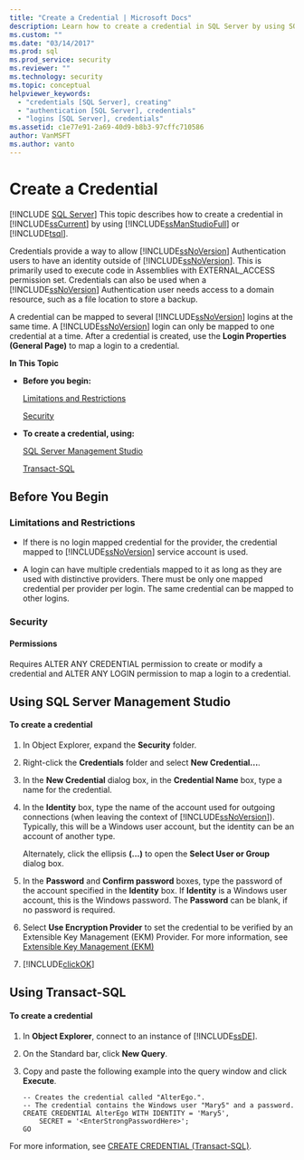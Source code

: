 ```yaml
---
title: "Create a Credential | Microsoft Docs"
description: Learn how to create a credential in SQL Server by using SQL Server Management Studio or Transact-SQL. Find out how to work within the limitations and restrictions.
ms.custom: ""
ms.date: "03/14/2017"
ms.prod: sql
ms.prod_service: security
ms.reviewer: ""
ms.technology: security
ms.topic: conceptual
helpviewer_keywords: 
  - "credentials [SQL Server], creating"
  - "authentication [SQL Server], credentials"
  - "logins [SQL Server], credentials"
ms.assetid: c1e77e91-2a69-40d9-b8b3-97cffc710586
author: VanMSFT
ms.author: vanto
---
```

# Create a Credential
[!INCLUDE [SQL Server](../../../includes/applies-to-version/sqlserver.md)]
  This topic describes how to create a credential in [!INCLUDE[ssCurrent](../../../includes/sscurrent-md.md)] by using [!INCLUDE[ssManStudioFull](../../../includes/ssmanstudiofull-md.md)] or [!INCLUDE[tsql](../../../includes/tsql-md.md)].  
  
 Credentials provide a way to allow [!INCLUDE[ssNoVersion](../../../includes/ssnoversion-md.md)] Authentication users to have an identity outside of [!INCLUDE[ssNoVersion](../../../includes/ssnoversion-md.md)]. This is primarily used to execute code in Assemblies with EXTERNAL_ACCESS permission set. Credentials can also be used when a [!INCLUDE[ssNoVersion](../../../includes/ssnoversion-md.md)] Authentication user needs access to a domain resource, such as a file location to store a backup.  
  
 A credential can be mapped to several [!INCLUDE[ssNoVersion](../../../includes/ssnoversion-md.md)] logins at the same time. A [!INCLUDE[ssNoVersion](../../../includes/ssnoversion-md.md)] login can only be mapped to one credential at a time. After a credential is created, use the **Login Properties (General Page)** to map a login to a credential.  
  
 **In This Topic**  
  
-   **Before you begin:**  
  
     [Limitations and Restrictions](#Restrictions)  
  
     [Security](#Security)  
  
-   **To create a credential, using:**  
  
     [SQL Server Management Studio](#SSMSProcedure)  
  
     [Transact-SQL](#TsqlProcedure)  
  
##  <a name="BeforeYouBegin"></a> Before You Begin  
  
###  <a name="Restrictions"></a> Limitations and Restrictions  
  
-   If there is no login mapped credential for the provider, the credential mapped to [!INCLUDE[ssNoVersion](../../../includes/ssnoversion-md.md)] service account is used.  
  
-   A login can have multiple credentials mapped to it as long as they are used with distinctive providers. There must be only one mapped credential per provider per login. The same credential can be mapped to other logins.  
  
###  <a name="Security"></a> Security  
  
####  <a name="Permissions"></a> Permissions  
 Requires ALTER ANY CREDENTIAL permission to create or modify a credential and ALTER ANY LOGIN permission to map a login to a credential.  
  
##  <a name="SSMSProcedure"></a> Using SQL Server Management Studio  
  
#### To create a credential  
  
1.  In Object Explorer, expand  the **Security** folder.  
  
2.  Right-click the **Credentials** folder and select **New Credential...**.  
  
3.  In the **New Credential** dialog box, in the **Credential Name** box, type a name for the credential.  
  
4.  In the **Identity** box, type the name of the account used for outgoing connections (when leaving the context of [!INCLUDE[ssNoVersion](../../../includes/ssnoversion-md.md)]). Typically, this will be a Windows user account, but the identity can be an account of another type.  
  
     Alternately, click the ellipsis **(...)** to open the **Select User or Group** dialog box.  
  
5.  In the **Password** and **Confirm password** boxes, type the password of the account specified in the **Identity** box. If **Identity** is a Windows user account, this is the Windows password. The **Password** can be blank, if no password is required.  
  
6.  Select **Use Encryption Provider** to set the credential to be verified by an Extensible Key Management (EKM) Provider. For more information, see [Extensible Key Management &#40;EKM&#41;](../../../relational-databases/security/encryption/extensible-key-management-ekm.md)  
  
7.  [!INCLUDE[clickOK](../../../includes/clickok-md.md)]  
  
##  <a name="TsqlProcedure"></a> Using Transact-SQL  
  
#### To create a credential  
  
1.  In **Object Explorer**, connect to an instance of [!INCLUDE[ssDE](../../../includes/ssde-md.md)].  
  
2.  On the Standard bar, click **New Query**.  
  
3.  Copy and paste the following example into the query window and click **Execute**.  
  
    ```  
    -- Creates the credential called "AlterEgo.".   
    -- The credential contains the Windows user "Mary5" and a password.  
    CREATE CREDENTIAL AlterEgo WITH IDENTITY = 'Mary5',   
        SECRET = '<EnterStrongPasswordHere>';  
    GO  
    ```  
  
 For more information, see [CREATE CREDENTIAL &#40;Transact-SQL&#41;](../../../t-sql/statements/create-credential-transact-sql.md).  
  
  
